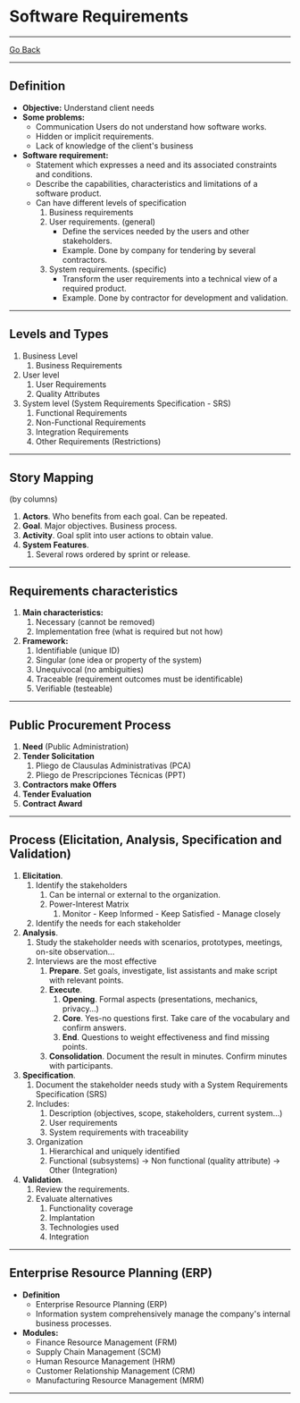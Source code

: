 # Software Requirements
---
[Go Back](../README.md)

---
## Definition
- **Objective:** Understand client needs
- **Some problems:**
	- Communication Users do not understand how software works.
	- Hidden or implicit requirements.
	- Lack of knowledge of the client's business
- **Software requirement:**
	- Statement which expresses a need and its associated constraints and conditions.
	- Describe the capabilities, characteristics and limitations of a software product.
	- Can have different levels of specification
		1. Business requirements
		2. User requirements. (general)
			- Define the services needed by the users and other stakeholders.
			- Example. Done by company for tendering by several contractors.
		3. System requirements. (specific)
			- Transform the user requirements into a technical view of a required product.
			- Example. Done by contractor for development and validation.

---
## Levels and Types
1. Business Level
	1. Business Requirements
2. User level
	1. User Requirements
	2. Quality Attributes
3. System level (System Requirements Specification - SRS)
	1. Functional Requirements
	2. Non-Functional Requirements
	3. Integration Requirements
	4. Other Requirements (Restrictions)
---
## Story Mapping
(by columns)
1. **Actors**. Who benefits from each goal. Can be repeated.
2. **Goal**. Major objectives. Business process.
3. **Activity**. Goal split into user actions to obtain value.
4. **System Features**.
	1. Several rows ordered by sprint or release.
---
## Requirements characteristics 
1. **Main characteristics:**
	1. Necessary (cannot be removed)
	2. Implementation free (what is required but not how)
2. **Framework:**
	1. Identifiable (unique ID)
	2. Singular (one idea or property of the system)
	3. Unequivocal (no ambiguities)
	4. Traceable (requirement outcomes must be identificable)
	5. Verifiable (testeable)

---
## Public Procurement Process
1. **Need** (Public Administration)
2. **Tender Solicitation**
	1. Pliego de Clausulas Administrativas (PCA)
	2. Pliego de Prescripciones Técnicas (PPT)
3. **Contractors make Offers**
4. **Tender Evaluation**
5. **Contract Award**
---
## Process (Elicitation, Analysis, Specification and Validation)
1. **Elicitation**.
	1. Identify the stakeholders
		1. Can be internal or external to the organization.
		2. Power-Interest Matrix
			1. Monitor - Keep Informed - Keep Satisfied - Manage closely
	2. Identify the needs for each stakeholder
2. **Analysis**. 
	1. Study the stakeholder needs with scenarios, prototypes, meetings, on-site observation...
	2. Interviews are the most effective
		1. **Prepare**. Set goals, investigate, list assistants and make script with relevant points.
		2. **Execute**. 
			1. **Opening**. Formal aspects (presentations, mechanics, privacy...)
			2. **Core**. Yes-no questions first. Take care of the vocabulary and confirm answers.
			3. **End**. Questions to weight effectiveness and find missing points.
		3. **Consolidation**. Document the result in minutes. Confirm minutes with participants. 
3. **Specification**. 
	1. Document the stakeholder needs study with a System Requirements Specification (SRS)
	2. Includes:
		1. Description (objectives, scope, stakeholders, current system...)
		2. User requirements
		3. System requirements with traceability
	3. Organization
		1. Hierarchical and uniquely identified
		2. Functional (subsystems) -> Non functional (quality attribute) -> Other (Integration)
4. **Validation**.
	1. Review the requirements.
	2. Evaluate alternatives
		1. Functionality coverage
		2. Implantation
		3. Technologies used
		4. Integration
---
## Enterprise Resource Planning (ERP)
- **Definition**
	- Enterprise Resource Planning (ERP)
	- Information system comprehensively manage the company's internal business processes.
- **Modules:**
	- Finance Resource Management (FRM)
	- Supply Chain Management (SCM)
	- Human Resource Management (HRM)
	- Customer Relationship Management (CRM)
	- Manufacturing Resource Management (MRM)
---